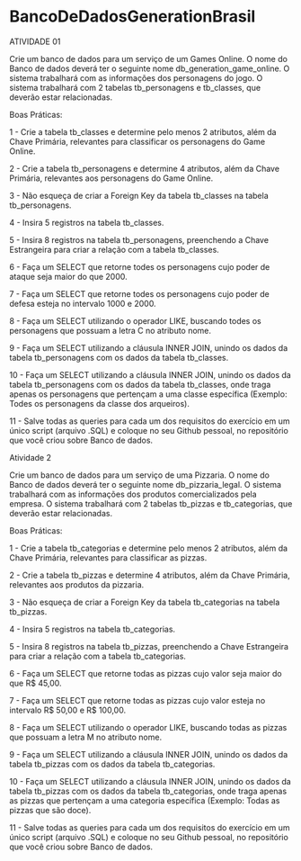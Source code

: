 # BancoDeDadosGenerationBrasil
ATIVIDADE 01


Crie um banco de dados para um serviço de um Games Online. O nome do Banco de dados deverá ter o seguinte nome db_generation_game_online. O sistema trabalhará com as informações dos personagens do jogo. O sistema trabalhará com 2 tabelas tb_personagens e tb_classes, que deverão estar relacionadas.

Boas Práticas:

1 - Crie a tabela tb_classes e determine pelo menos 2 atributos, além da Chave Primária, relevantes para classificar os personagens do Game Online.

2 - Crie a tabela tb_personagens e determine 4 atributos, além da Chave Primária, relevantes aos personagens do Game Online.

3 - Não esqueça de criar a Foreign Key da tabela tb_classes na tabela tb_personagens.

4 - Insira 5 registros na tabela tb_classes.

5 - Insira 8 registros na tabela tb_personagens, preenchendo a Chave Estrangeira para criar a relação com a tabela tb_classes.

6 - Faça um SELECT que retorne todes os personagens cujo poder de ataque seja maior do que 2000.

7 - Faça um SELECT que retorne todes os personagens cujo poder de defesa esteja no intervalo 1000 e 2000.

8 - Faça um SELECT utilizando o operador LIKE, buscando todes os personagens que possuam a letra C no atributo nome.

9 - Faça um SELECT utilizando a cláusula INNER JOIN, unindo os dados da tabela tb_personagens com os dados da tabela tb_classes.

10 - Faça um SELECT utilizando a cláusula INNER JOIN, unindo os dados da tabela tb_personagens com os dados da tabela tb_classes, onde traga apenas os personagens que pertençam a uma classe específica (Exemplo: Todes os personagens da classe dos arqueiros).

11 - Salve todas as queries para cada um dos requisitos do exercício em um único script (arquivo .SQL) e coloque no seu Github pessoal, no repositório que você criou sobre Banco de dados.



Atividade 2

Crie um banco de dados para um serviço de uma Pizzaria. O nome do Banco de dados deverá ter o seguinte nome db_pizzaria_legal. O sistema trabalhará com as informações dos produtos comercializados pela empresa. O sistema trabalhará com 2 tabelas tb_pizzas e tb_categorias, que deverão estar relacionadas.

Boas Práticas:


1 - Crie a tabela tb_categorias e determine pelo menos 2 atributos, além da Chave Primária, relevantes para classificar as pizzas.

2 - Crie a tabela tb_pizzas e determine 4 atributos, além da Chave Primária, relevantes aos produtos da pizzaria.

3 - Não esqueça de criar a Foreign Key da tabela tb_categorias na tabela tb_pizzas.

4 - Insira 5 registros na tabela tb_categorias.

5 - Insira 8 registros na tabela tb_pizzas, preenchendo a Chave Estrangeira para criar a relação com a tabela tb_categorias.

6 - Faça um SELECT que retorne todas as pizzas cujo valor seja maior do que R$ 45,00.

7 - Faça um SELECT que retorne todas as pizzas cujo valor esteja no intervalo R$ 50,00 e R$ 100,00.

8 - Faça um SELECT utilizando o operador LIKE, buscando todas as pizzas que possuam a letra M no atributo nome.

9 - Faça um SELECT utilizando a cláusula INNER JOIN, unindo os dados da tabela tb_pizzas com os dados da tabela tb_categorias.

10 - Faça um SELECT utilizando a cláusula INNER JOIN, unindo os dados da tabela tb_pizzas com os dados da tabela tb_categorias, onde traga apenas as pizzas que pertençam a uma categoria específica (Exemplo: Todas as pizzas que são doce).

11 - Salve todas as queries para cada um dos requisitos do exercício em um único script (arquivo .SQL) e coloque no seu Github pessoal, no repositório que você criou sobre Banco de dados.
